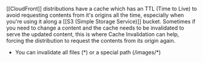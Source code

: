 [[CloudFront]] distributions have a cache which has an TTL (Time to Live) to avoid requesting contents from it's origins all the time, especially when you're using it along a [[S3 (Simple Storage Service)]] bucket.
Sometimes if you need to change a content and the cache needs to be invalidated to serve the updated content, this is where Cache Invalidation can help, forcing the distribution to request the contents from its origin again.

- You can invalidate all files (\*) or a special path (/images/\*)
